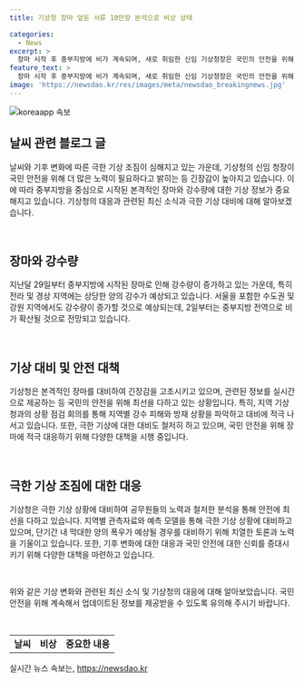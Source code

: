 ```yaml
---
title: 기상청 장마 앞둔 서류 10만장 분석으로 비상 상태

categories:
  - News
excerpt: >
  장마 시작 후 중부지방에 비가 계속되며, 새로 취임한 신임 기상청장은 국민의 안전을 위해 노력해야 한다고 강조했다. 기상청은 장마와 폭우 상황에서 비상 상황점검 회의를 갖고 지방기상청 상황을 점검하고, 장마에 대비하기 위해 극한기상현상에 대한 분석과 토론을 진행하고 있다. 기상청은 수도권에서 정식 운용되는 호우 재난 문자와 함께 극한기상에 대비하고 있다.
feature_text: >
  장마 시작 후 중부지방에 비가 계속되며, 새로 취임한 신임 기상청장은 국민의 안전을 위해 노력해야 한다고 강조했다. 기상청은 장마와 폭우 상황에서 비상 상황점검 회의를 갖고 지방기상청 상황을 점검하고, 장마에 대비하기 위해 극한기상현상에 대한 분석과 토론을 진행하고 있다. 기상청은 수도권에서 정식 운용되는 호우 재난 문자와 함께 극한기상에 대비하고 있다.
image: 'https://newsdao.kr/res/images/meta/newsdao_breakingnews.jpg'
---
```


<p><img src="https://newsdao.kr/res/images/meta/newsdao_breakingnews.jpg" alt="koreaapp 속보" /></p>

<h2 data-ke-size="size26">날씨 관련 블로그 글</h2>

<p>날씨와 기후 변화에 따른 극한 기상 조짐이 심해지고 있는 가운데, 기상청의 신임 청장이 국민 안전을 위해 더 많은 노력이 필요하다고 밝히는 등 긴장감이 높아지고 있습니다. 이에 따라 중부지방을 중심으로 시작된 본격적인 장마와 강수량에 대한 기상 정보가 중요해지고 있습니다. 기상청의 대응과 관련된 최신 소식과 극한 기상 대비에 대해 알아보겠습니다.</p>

<p data-ke-size="size16">&nbsp;</p>

<h2 data-ke-size="size24">장마와 강수량</h2>

<p>지난달 29일부터 중부지방에 시작된 장마로 인해 강수량이 증가하고 있는 가운데, 특히 전라 및 경상 지역에는 상당한 양의 강수가 예상되고 있습니다. 서울을 포함한 수도권 및 강원 지역에서도 강수량이 증가할 것으로 예상되는데, 2일부터는 중부지방 전역으로 비가 확산될 것으로 전망되고 있습니다.</p>

<p data-ke-size="size16">&nbsp;</p>

<h2 data-ke-size="size24">기상 대비 및 안전 대책</h2>

<p>기상청은 본격적인 장마를 대비하여 긴장감을 고조시키고 있으며, 관련된 정보를 실시간으로 제공하는 등 국민의 안전을 위해 최선을 다하고 있는 상황입니다. 특히, 지역 기상청과의 상황 점검 회의를 통해 지역별 강수 피해와 방재 상황을 파악하고 대비에 적극 나서고 있습니다. 또한, 극한 기상에 대한 대비도 철저히 하고 있으며, 국민 안전을 위해 장마에 적극 대응하기 위해 다양한 대책을 시행 중입니다.</p>

<p data-ke-size="size16">&nbsp;</p>

<h2 data-ke-size="size24">극한 기상 조짐에 대한 대응</h2>

<p>기상청은 극한 기상 상황에 대비하여 공무원들의 노력과 철저한 분석을 통해 안전에 최선을 다하고 있습니다. 지역별 관측자료와 예측 모델을 통해 극한 기상 상황에 대비하고 있으며, 단기간 내 막대한 양의 폭우가 예상될 경우를 대비하기 위해 치열한 토론과 노력을 기울이고 있습니다. 또한, 기후 변화에 대한 대응과 국민 안전에 대한 신뢰를 증대시키기 위해 다양한 대책을 마련하고 있습니다.</p>

<p data-ke-size="size16">&nbsp;</p>

<p>위와 같은 기상 변화와 관련된 최신 소식 및 기상청의 대응에 대해 알아보았습니다. 국민 안전을 위해 계속해서 업데이트된 정보를 제공받을 수 있도록 유의해 주시기 바랍니다.</p>

<p data-ke-size="size16">&nbsp;</p>

<table>
    <tbody>
        <tr>
            <td style="text-align: center; height: 17px;"><b>날씨</b></td>
            <td style="text-align: center; height: 17px;"><b>비상</b></td>
            <td style="text-align: center; height: 17px;"><b>중요한 내용</b></td>
        </tr>
    </tbody>
</table>
실시간 뉴스 속보는, <a href="https://newsdao.kr" rel="dofollow">https://newsdao.kr</a>


